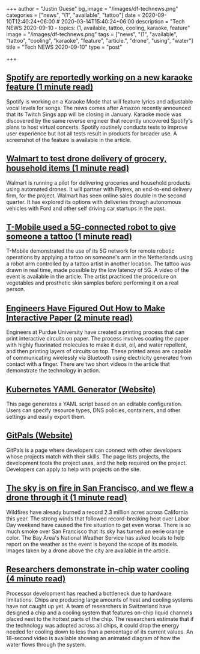 +++
author = "Justin Guese"
bg_image = "/images/df-technews.png"
categories = ["news", "(1", "available", "tattoo"]
date = 2020-09-10T12:40:24+06:00 # 2020-03-14T15:40:24+06:00
description = "Tech NEWS 2020-09-10 - topics: (1, available, tattoo, cooling, karaoke, feature"
image = "/images/df-technews.png"
tags = ["news", "(1", "available", "tattoo", "cooling", "karaoke", "feature", "article.", "drone", "using", "water"]
title = "Tech NEWS 2020-09-10"
type = "post"

+++

## [Spotify are reportedly working on a new karaoke feature (1 minute read)](https://www.nme.com/news/music/spotify-are-reportedly-working-on-new-karaoke-feature-2748125/1/01000174777c6946-288e3942-1850-4bbe-a995-c25d090abfa1-000000/ukyuz7DGGZ2osScHW-z-cnmbpOhB6d6dXMUDxUE00UI=158)

Spotify is working on a Karaoke Mode that will feature lyrics and adjustable vocal levels for songs. The news comes after Amazon recently announced that its Twitch Sings app will be closing in January. Karaoke mode was discovered by the same reverse engineer that recently uncovered Spotify's plans to host virtual concerts. Spotify routinely conducts tests to improve user experience but not all tests result in products for broader use. A screenshot of the feature is available in the article.

## [Walmart to test drone delivery of grocery, household items (1 minute read)](https://www.cnbc.com/2020/09/09/walmart-to-test-drone-delivery-of-grocery-household-items.html/1/01000174777c6946-288e3942-1850-4bbe-a995-c25d090abfa1-000000/-N7GmlAU0IyDLrwkBhbl9bTtuv4YzLedRSLdQWXSEFE=158)

Walmart is running a pilot for delivering groceries and household products using automated drones. It will partner with Flytrex, an end-to-end delivery firm, for the project. Walmart has seen online sales double in the second quarter. It has explored its options with deliveries through autonomous vehicles with Ford and other self driving car startups in the past.

## [T-Mobile used a 5G-connected robot to give someone a tattoo (1 minute read)](https://www.cnet.com/news/t-mobile-used-a-5g-connected-robot-to-give-someone-a-tattoo//1/01000174777c6946-288e3942-1850-4bbe-a995-c25d090abfa1-000000/wl3q2FREO5G8nLMQJq9IufuGbcPygEAsYy3xxwKeWRQ=158)

T-Mobile demonstrated the use of its 5G network for remote robotic operations by applying a tattoo on someone's arm in the Netherlands using a robot arm controlled by a tattoo artist in another location. The tattoo was drawn in real time, made possible by the low latency of 5G. A video of the event is available in the article. The artist practiced the procedure on vegetables and prosthetic skin samples before performing it on a real person.

## [Engineers Have Figured Out How to Make Interactive Paper (2 minute read)](https://gizmodo.com/engineers-have-figured-out-how-to-make-interactive-pape-1844918464/1/01000174777c6946-288e3942-1850-4bbe-a995-c25d090abfa1-000000/oyF-NM3WdqOgHxM6jH0eWCcvuv4wPd2F2na3VRCdmPc=158)

Engineers at Purdue University have created a printing process that can print interactive circuits on paper. The process involves coating the paper with highly fluorinated molecules to make it dust, oil, and water repellent, and then printing layers of circuits on top. These printed areas are capable of communicating wirelessly via Bluetooth using electricity generated from contact with a finger. There are two short videos in the article that demonstrate the technology in action.

## [Kubernetes YAML Generator (Website)](https://k8syaml.com//1/01000174777c6946-288e3942-1850-4bbe-a995-c25d090abfa1-000000/dSmZXpCxQhBLJQis0DdPh8TkKptiWqyw3TNdvbpX_Zw=158)

This page generates a YAML script based on an editable configuration. Users can specify resource types, DNS policies, containers, and other settings and easily export them.

## [GitPals (Website)](https://www.gitpals.com/1/1/01000174777c6946-288e3942-1850-4bbe-a995-c25d090abfa1-000000/hvz5J08szRn-htrb5V41xdKvX3KvqGqS4vSIBZ1ic1E=158)

GitPals is a page where developers can connect with other developers whose projects match with their skills. The page lists projects, the development tools the project uses, and the help required on the project. Developers can apply to help with projects on the site.

## [The sky is on fire in San Francisco, and we flew a drone through it (1 minute read)](https://www.theverge.com/2020/9/9/21429437/san-francisco-sky-fire-drone-photographs-west-coast-wildfires/1/01000174777c6946-288e3942-1850-4bbe-a995-c25d090abfa1-000000/U3ir-WpfrioXhadBPbPQRCH6w7iRfrWdWUt_jORqj7Q=158)

Wildfires have already burned a record 2.3 million acres across California this year. The strong winds that followed record-breaking heat over Labor Day weekend have caused the fire situation to get even worse. There is so much smoke over San Francisco that its sky has turned an eerie orange color. The Bay Area's National Weather Service has asked locals to help report on the weather as the event is beyond the scope of its models. Images taken by a drone above the city are available in the article.

## [Researchers demonstrate in-chip water cooling (4 minute read)](https://arstechnica.com/science/2020/09/researchers-demonstrate-in-chip-water-cooling//1/01000174777c6946-288e3942-1850-4bbe-a995-c25d090abfa1-000000/9hpeZc9qJEYgFBNZRHv-UV3ZW6QdE9yX_5FmNkZR3A8=158)

Processor development has reached a bottleneck due to hardware limitations. Chips are producing large amounts of heat and cooling systems have not caught up yet. A team of researchers in Switzerland have designed a chip and a cooling system that features on-chip liquid channels placed next to the hottest parts of the chip. The researchers estimate that if the technology was adopted across all chips, it could drop the energy needed for cooling down to less than a percentage of its current values. An 18-second video is available showing an animated diagram of how the water flows through the system.

